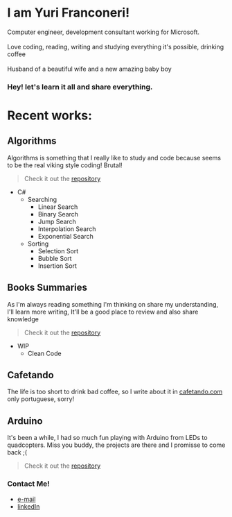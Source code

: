 <link rel="shortcut icon" href="favicon.ico" />

# I am Yuri Franconeri!

Computer engineer, development consultant working for Microsoft.<br />
<br />Love coding, reading, writing and studying everything it's possible, drinking coffee<br />
<br />Husband of a beautiful wife and a new amazing baby boy

### Hey! let's learn it all and share everything.


# Recent works:

## Algorithms
Algorithms is something that I really like to study and code because seems to be the real viking style coding! Brutal!

> Check it out the [repository](https://github.com/yurifranconeri/Algorithms) 

- C#
    - Searching
        - Linear Search
        - Binary Search
        - Jump Search
        - Interpolation Search
        - Exponential Search
    - Sorting 
        - Selection Sort
        - Bubble Sort
        - Insertion Sort

## Books Summaries
As I'm always reading something I'm thinking on share my understanding, I'll learn more writing, It'll be a good place to review and also share knowledge 

> Check it out the [repository](https://github.com/yurifranconeri/books) 

- WIP
    - Clean Code

## Cafetando
The life is too short to drink bad coffee, so I write about it in [cafetando.com](http://cafetando.com) only portuguese, sorry!

## Arduino
It's been a while, I had so much fun playing with Arduino from LEDs to quadcopters. Miss you buddy, the projects are there and I promisse to come back ;(

> Check it out the [repository](https://github.com/yurifranconeri/Arduino) 

### Contact Me!

- [e-mail](mailto:franconeriyuri@hotmail.com)
- [linkedIn](https://www.linkedin.com/in/yurifranconeri/)